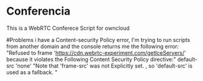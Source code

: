 # Conferencia
This is a WebRTC Conferece Script for owncloud 

#Problems
i have a Content-security Policy error, I'm trying to run scripts from another domain and the console returns me the following error:
"Refused to frame 'https://cdn.webrtc-experiment.com/getIceServers/' because it violates the Following Content Security Policy directive:" default-src 'none' "Note that 'frame-src' was not Explicitly set. , so 'default-src' is used as a fallback. "
